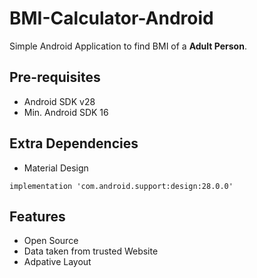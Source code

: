# BMI-Calculator-Android
Simple Android Application to find BMI of a **Adult Person**.

Pre-requisites
--------------
- Android SDK v28
- Min. Android SDK 16

Extra Dependencies
----------------
- Material Design
```
implementation 'com.android.support:design:28.0.0'
```

Features
-------
- Open Source
- Data taken from trusted Website
- Adpative Layout
